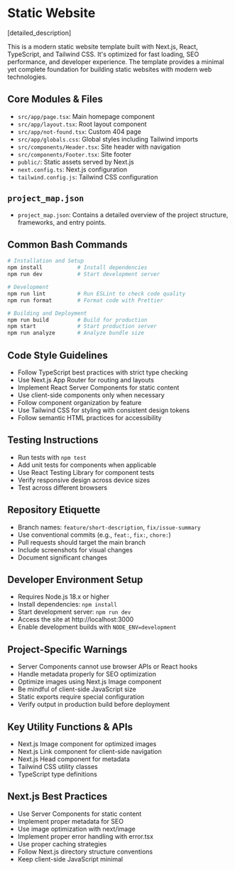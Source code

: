 # Static Website

[detailed_description]

This is a modern static website template built with Next.js, React, TypeScript, and Tailwind CSS. It's optimized for fast loading, SEO performance, and developer experience. The template provides a minimal yet complete foundation for building static websites with modern web technologies.

## Core Modules & Files

- `src/app/page.tsx`: Main homepage component
- `src/app/layout.tsx`: Root layout component
- `src/app/not-found.tsx`: Custom 404 page
- `src/app/globals.css`: Global styles including Tailwind imports
- `src/components/Header.tsx`: Site header with navigation
- `src/components/Footer.tsx`: Site footer
- `public/`: Static assets served by Next.js
- `next.config.ts`: Next.js configuration
- `tailwind.config.js`: Tailwind CSS configuration

## `project_map.json`

- `project_map.json`: Contains a detailed overview of the project structure, frameworks, and entry points.

## Common Bash Commands

```bash
# Installation and Setup
npm install           # Install dependencies
npm run dev           # Start development server

# Development
npm run lint          # Run ESLint to check code quality
npm run format        # Format code with Prettier

# Building and Deployment
npm run build         # Build for production
npm start             # Start production server
npm run analyze       # Analyze bundle size
```

## Code Style Guidelines

- Follow TypeScript best practices with strict type checking
- Use Next.js App Router for routing and layouts
- Implement React Server Components for static content
- Use client-side components only when necessary
- Follow component organization by feature
- Use Tailwind CSS for styling with consistent design tokens
- Follow semantic HTML practices for accessibility

## Testing Instructions

- Run tests with `npm test`
- Add unit tests for components when applicable
- Use React Testing Library for component tests
- Verify responsive design across device sizes
- Test across different browsers

## Repository Etiquette

- Branch names: `feature/short-description`, `fix/issue-summary`
- Use conventional commits (e.g., `feat:`, `fix:`, `chore:`)
- Pull requests should target the main branch
- Include screenshots for visual changes
- Document significant changes

## Developer Environment Setup

- Requires Node.js 18.x or higher
- Install dependencies: `npm install`
- Start development server: `npm run dev`
- Access the site at http://localhost:3000
- Enable development builds with `NODE_ENV=development`

## Project-Specific Warnings

- Server Components cannot use browser APIs or React hooks
- Handle metadata properly for SEO optimization
- Optimize images using Next.js Image component
- Be mindful of client-side JavaScript size
- Static exports require special configuration
- Verify output in production build before deployment

## Key Utility Functions & APIs

- Next.js Image component for optimized images
- Next.js Link component for client-side navigation
- Next.js Head component for metadata
- Tailwind CSS utility classes
- TypeScript type definitions

## Next.js Best Practices

- Use Server Components for static content
- Implement proper metadata for SEO
- Use image optimization with next/image
- Implement proper error handling with error.tsx
- Use proper caching strategies
- Follow Next.js directory structure conventions
- Keep client-side JavaScript minimal